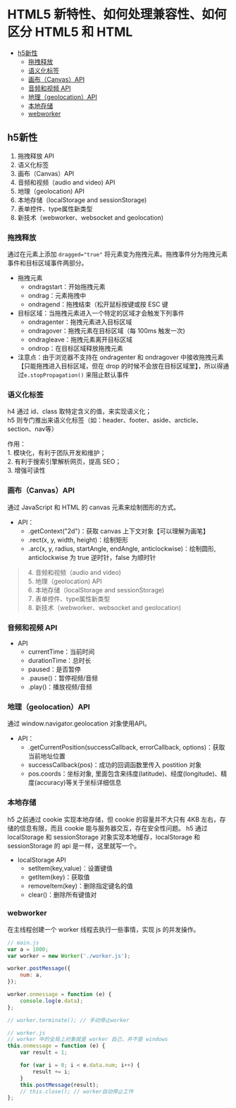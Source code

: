 # HTML5 新特性、如何处理兼容性、如何区分 HTML5 和 HTML

<!-- vim-markdown-toc GitLab -->

* [h5新性](#h5新性)
	* [拖拽释放](#拖拽释放)
	* [语义化标签](#语义化标签)
	* [画布（Canvas）API](#画布canvasapi)
	* [音频和视频 API](#音频和视频-api)
	* [地理（geolocation）API](#地理geolocationapi)
	* [本地存储](#本地存储)
	* [webworker](#webworker)

<!-- vim-markdown-toc -->

## h5新性

1. 拖拽释放 API
2. 语义化标签
3. 画布（Canvas）API
4. 音频和视频（audio and video) API
5. 地理（geolocation) API
6. 本地存储（localStorage and sessionStorage)
7. 表单控件、type属性新类型
8. 新技术（webworker、websocket and geolocation)

### 拖拽释放

通过在元素上添加 `dragged="true"` 将元素变为拖拽元素。拖拽事件分为拖拽元素事件和目标区域事件两部分。

- 拖拽元素
	+ ondragstart：开始拖拽元素
	+ ondrag：元素拖拽中
	+ ondragend：拖拽结束（松开鼠标按键或按 ESC 键
- 目标区域：当拖拽元素进入一个特定的区域才会触发下列事件
	+ ondragenter：拖拽元素进入目标区域
	+ ondragover：拖拽元素在目标区域（每 100ms 触发一次)
	+ ondragleave：拖拽元素离开目标区域
	+ ondrop：在目标区域释放拖拽元素
- 注意点：由于浏览器不支持在 ondragenter 和 ondragover 中接收拖拽元素【只能拖拽进入目标区域，但在 drop 的时候不会放在目标区域里】，所以得通过`e.stopPropagation()` 来阻止默认事件

### 语义化标签

h4 通过 id、class 取特定含义的值，来实现语义化；   
h5 则专门推出来语义化标签（如：header、footer、aside、arcticle、section、nav等）   

作用：   
	1. 模块化，有利于团队开发和维护；   
	2. 有利于搜索引擎解析网页，提高 SEO；   
	3. 增强可读性

### 画布（Canvas）API

通过 JavaScript 和 HTML 的 canvas 元素来绘制图形的方式。

- API：
	+ .getContext("2d")：获取 canvas 上下文对象【可以理解为画笔】
	+ .rect(x, y, width, height)：绘制矩形
	+ .arc(x, y, radius, startAngle, endAngle, anticlockwise)：绘制圆形, anticlockwise 为 true 逆时针，false 为顺时针

> 	4. 音频和视频（audio and video)
> 5. 地理（geolocation) API
> 6. 本地存储（localStorage and sessionStorage)
> 7. 表单控件、type属性新类型
> 8. 新技术（webworker、websocket and geolocation)

### 音频和视频 API

- API
	+ currentTime：当前时间
	+ durationTime：总时长
	+ paused：是否暂停
	+ .pause()：暂停视频/音频
	+ .play()：播放视频/音频

### 地理（geolocation）API

通过 window.navigator.geolocation 对象使用API。

- API：
	+ .getCurrentPosition(successCallback, errorCallback, options)：获取当前地址位置
	+ successCallback(pos)：成功的回调函数里传入 postition 对象
	+ pos.coords：坐标对象, 里面包含来纬度(latitude)、经度(longitude)、精度(accuracy)等关于坐标详细信息

### 本地存储

h5 之前通过 cookie 实现本地存储，但 cookie 的容量并不大只有 4KB 左右，存储的信息有限，而且 cookie 能与服务器交互，存在安全性问题。
h5 通过 localStorage 和 sessionStorage 对象实现本地缓存，localStorage 和 sessionStorage 的 api 是一样，这里就写一个。

- localStorage API
	+ setItem(key,value)：设置键值
	+ getItem(key)：获取值
	+ removeItem(key)：删除指定键名的值
	+ clear()：删除所有键值对

### webworker

在主线程创建一个 worker 线程去执行一些事情，实现 js 的并发操作。

```javascript
// main.js
var a = 1000;
var worker = new Worker('./worker.js');

worker.postMessage({
    num: a,
});

worker.onmessage = function (e) {
    console.log(e.data);
};

// worker.terminate(); // 手动停止worker

// worker.js
// worker 中的全局上对象就是 worker 自己，并不是 windows
this.onmessage = function (e) {
    var result = 1;

    for (var i = 0; i < e.data.num; i++) {
        result += i;
    }
    this.postMessage(result);
    // this.close(); // worker自动停止工作
};
```
